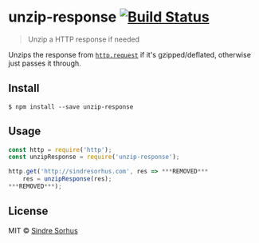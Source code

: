# unzip-response [![Build Status](https://travis-ci.org/sindresorhus/unzip-response.svg?branch=master)](https://travis-ci.org/sindresorhus/unzip-response)

> Unzip a HTTP response if needed

Unzips the response from [`http.request`](https://nodejs.org/api/http.html#http_http_request_options_callback) if it's gzipped/deflated, otherwise just passes it through.


## Install

```
$ npm install --save unzip-response
```


## Usage

```js
const http = require('http');
const unzipResponse = require('unzip-response');

http.get('http://sindresorhus.com', res => ***REMOVED***
	res = unzipResponse(res);
***REMOVED***);
```


## License

MIT © [Sindre Sorhus](https://sindresorhus.com)
